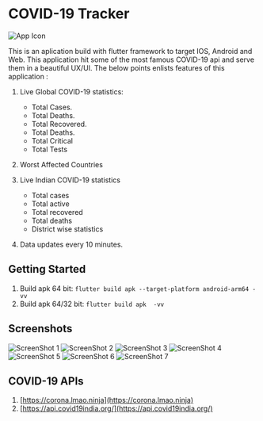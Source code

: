 # COVID-19 Tracker

![App Icon](https://github.com/Shiba-Kar/covid-19_tracker/blob/master/android/app/src/main/res/mipmap-hdpi/ic_launcher.png)

This is an aplication build with flutter framework to target IOS, Android and Web.
This application hit some of the most famous COVID-19 api and serve them in a beautiful UX/UI.
The below points enlists features of this application :

1. Live Global COVID-19 statistics:
    * Total Cases.
    * Total Deaths.
    * Total Recovered.
    * Total Deaths.
    * Total Critical
    * Total Tests

2. Worst Affected Countries

3. Live Indian COVID-19 statistics
   * Total cases
   * Total active
   * Total recovered
   * Total deaths
   * District wise statistics

4. Data updates every 10 minutes.

## Getting Started

1. Build apk 64 bit: `flutter build apk --target-platform android-arm64 -vv`
2. Build apk 64/32 bit: `flutter build apk  -vv`

## Screenshots

![ScreenShot 1](https://github.com/Shiba-Kar/covid-19_tracker/blob/master/flutter_01.png?s=200)
![ScreenShot 2](https://github.com/Shiba-Kar/covid-19_tracker/blob/master/flutter_02.png?s=200)
![ScreenShot 3](https://github.com/Shiba-Kar/covid-19_tracker/blob/master/flutter_03.png?s=200)
![ScreenShot 4](https://github.com/Shiba-Kar/covid-19_tracker/blob/master/flutter_04.png?s=200)
![ScreenShot 5](https://github.com/Shiba-Kar/covid-19_tracker/blob/master/flutter_05.png?s=200)
![ScreenShot 6](https://github.com/Shiba-Kar/covid-19_tracker/blob/master/flutter_06.png?s=200)
![ScreenShot 7](https://github.com/Shiba-Kar/covid-19_tracker/blob/master/flutter_07.png?s=200)

## COVID-19 APIs

 1. [https://corona.lmao.ninja](https://corona.lmao.ninja)
 2. [https://api.covid19india.org/](https://api.covid19india.org/)
